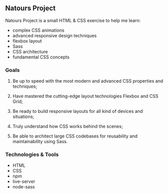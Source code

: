## Natours Project

Natours Project is a small HTML & CSS exercise to help me learn:
+ complex CSS animations
+ advanced responsive design techniques
+ flexbox layout
+ Sass
+ CSS architecture
+ fundamental CSS concepts

### Goals
1) Be up to speed with the most modern and advanced CSS properties and techniques;

2) Have mastered the cutting-edge layout technologies Flexbox and CSS Grid;

3) Be ready to build responsive layouts for all kind of devices and situations;

4) Truly understand how CSS works behind the scenes;

5) Be able to architect large CSS codebases for reusability and maintainability using Sass.

### Technologies & Tools
+ HTML
+ CSS
+ npm
+ live-server
+ node-sass